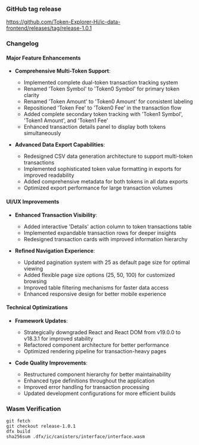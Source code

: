 ### GitHub tag release

https://github.com/Token-Explorer-Hi/ic-data-frontend/releases/tag/release-1.0.1

### Changelog

#### Major Feature Enhancements

- **Comprehensive Multi-Token Support**:

  - Implemented complete dual-token transaction tracking system
  - Renamed 'Token Symbol' to 'Token0 Symbol' for primary token clarity
  - Renamed 'Token Amount' to 'Token0 Amount' for consistent labeling
  - Repositioned 'Token Fee' to 'Token0 Fee' in the transaction flow
  - Added complete secondary token tracking with 'Token1 Symbol', 'Token1 Amount', and 'Token1 Fee'
  - Enhanced transaction details panel to display both tokens simultaneously

- **Advanced Data Export Capabilities**:
  - Redesigned CSV data generation architecture to support multi-token transactions
  - Implemented sophisticated token value formatting in exports for improved readability
  - Added comprehensive metadata for both tokens in all data exports
  - Optimized export performance for large transaction volumes

#### UI/UX Improvements

- **Enhanced Transaction Visibility**:

  - Added interactive 'Details' action column to token transactions table
  - Implemented expandable transaction rows for deeper insights
  - Redesigned transaction cards with improved information hierarchy

- **Refined Navigation Experience**:
  - Updated pagination system with 25 as default page size for optimal viewing
  - Added flexible page size options (25, 50, 100) for customized browsing
  - Improved table filtering mechanisms for faster data access
  - Enhanced responsive design for better mobile experience

#### Technical Optimizations

- **Framework Updates**:

  - Strategically downgraded React and React DOM from v19.0.0 to v18.3.1 for improved stability
  - Refactored component architecture for better performance
  - Optimized rendering pipeline for transaction-heavy pages

- **Code Quality Improvements**:
  - Restructured component hierarchy for better maintainability
  - Enhanced type definitions throughout the application
  - Improved error handling for transaction processing
  - Updated development configurations for more efficient builds

### Wasm Verification

```
git fetch
git checkout release-1.0.1
dfx build
sha256sum .dfx/ic/canisters/interface/interface.wasm
```
